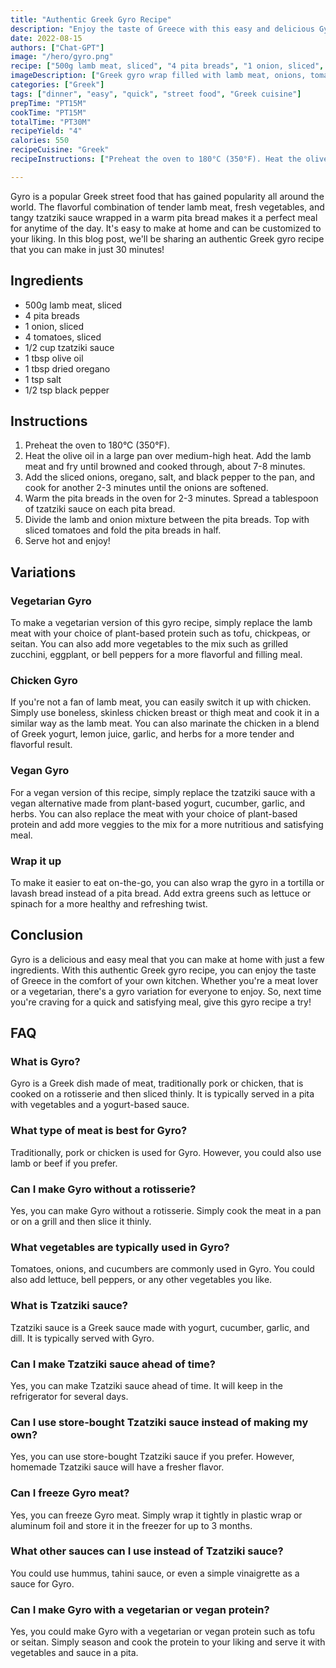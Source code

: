 ```yaml
---
title: "Authentic Greek Gyro Recipe"
description: "Enjoy the taste of Greece with this easy and delicious Gyro recipe. Perfect for a quick and satisfying meal, this recipe is sure to please everyone in the family."
date: 2022-08-15
authors: ["Chat-GPT"]
image: "/hero/gyro.png"
recipe: ["500g lamb meat, sliced", "4 pita breads", "1 onion, sliced", "4 tomatoes, sliced", "1/2 cup tzatziki sauce", "1 tbsp olive oil", "1 tbsp dried oregano", "1 tsp salt", "1/2 tsp black pepper"]
imageDescription: ["Greek gyro wrap filled with lamb meat, onions, tomatoes and tzatziki sauce."]
categories: ["Greek"]
tags: ["dinner", "easy", "quick", "street food", "Greek cuisine"]
prepTime: "PT15M"
cookTime: "PT15M"
totalTime: "PT30M"
recipeYield: "4"
calories: 550
recipeCuisine: "Greek"
recipeInstructions: ["Preheat the oven to 180°C (350°F). Heat the olive oil in a large pan over medium-high heat. Add the lamb meat and fry until browned and cooked through, about 7-8 minutes.", "Add the sliced onions, oregano, salt, and black pepper to the pan, and cook for another 2-3 minutes until the onions are softened.", "Warm the pita breads in the oven for 2-3 minutes. Spread a tablespoon of tzatziki sauce on each pita bread.", "Divide the lamb and onion mixture between the pita breads. Top with sliced tomatoes and fold the pita breads in half.", "Serve hot and enjoy!"]

---
```


Gyro is a popular Greek street food that has gained popularity all around the world. The flavorful combination of tender lamb meat, fresh vegetables, and tangy tzatziki sauce wrapped in a warm pita bread makes it a perfect meal for anytime of the day. It's easy to make at home and can be customized to your liking. In this blog post, we'll be sharing an authentic Greek gyro recipe that you can make in just 30 minutes!

## Ingredients

- 500g lamb meat, sliced
- 4 pita breads
- 1 onion, sliced
- 4 tomatoes, sliced
- 1/2 cup tzatziki sauce
- 1 tbsp olive oil
- 1 tbsp dried oregano
- 1 tsp salt
- 1/2 tsp black pepper

## Instructions

1. Preheat the oven to 180°C (350°F).
2. Heat the olive oil in a large pan over medium-high heat. Add the lamb meat and fry until browned and cooked through, about 7-8 minutes.
3. Add the sliced onions, oregano, salt, and black pepper to the pan, and cook for another 2-3 minutes until the onions are softened.
4. Warm the pita breads in the oven for 2-3 minutes. Spread a tablespoon of tzatziki sauce on each pita bread.
5. Divide the lamb and onion mixture between the pita breads. Top with sliced tomatoes and fold the pita breads in half.
6. Serve hot and enjoy!

## Variations

### Vegetarian Gyro

To make a vegetarian version of this gyro recipe, simply replace the lamb meat with your choice of plant-based protein such as tofu, chickpeas, or seitan. You can also add more vegetables to the mix such as grilled zucchini, eggplant, or bell peppers for a more flavorful and filling meal.

### Chicken Gyro

If you're not a fan of lamb meat, you can easily switch it up with chicken. Simply use boneless, skinless chicken breast or thigh meat and cook it in a similar way as the lamb meat. You can also marinate the chicken in a blend of Greek yogurt, lemon juice, garlic, and herbs for a more tender and flavorful result.

### Vegan Gyro

For a vegan version of this recipe, simply replace the tzatziki sauce with a vegan alternative made from plant-based yogurt, cucumber, garlic, and herbs. You can also replace the meat with your choice of plant-based protein and add more veggies to the mix for a more nutritious and satisfying meal.

### Wrap it up

To make it easier to eat on-the-go, you can also wrap the gyro in a tortilla or lavash bread instead of a pita bread. Add extra greens such as lettuce or spinach for a more healthy and refreshing twist.

## Conclusion

Gyro is a delicious and easy meal that you can make at home with just a few ingredients. With this authentic Greek gyro recipe, you can enjoy the taste of Greece in the comfort of your own kitchen. Whether you're a meat lover or a vegetarian, there's a gyro variation for everyone to enjoy. So, next time you're craving for a quick and satisfying meal, give this gyro recipe a try!

## FAQ

### What is Gyro?

Gyro is a Greek dish made of meat, traditionally pork or chicken, that is cooked on a rotisserie and then sliced thinly. It is typically served in a pita with vegetables and a yogurt-based sauce.

### What type of meat is best for Gyro?

Traditionally, pork or chicken is used for Gyro. However, you could also use lamb or beef if you prefer.

### Can I make Gyro without a rotisserie?

Yes, you can make Gyro without a rotisserie. Simply cook the meat in a pan or on a grill and then slice it thinly.

### What vegetables are typically used in Gyro?

Tomatoes, onions, and cucumbers are commonly used in Gyro. You could also add lettuce, bell peppers, or any other vegetables you like.

### What is Tzatziki sauce?

Tzatziki sauce is a Greek sauce made with yogurt, cucumber, garlic, and dill. It is typically served with Gyro.

### Can I make Tzatziki sauce ahead of time?

Yes, you can make Tzatziki sauce ahead of time. It will keep in the refrigerator for several days.

### Can I use store-bought Tzatziki sauce instead of making my own?

Yes, you can use store-bought Tzatziki sauce if you prefer. However, homemade Tzatziki sauce will have a fresher flavor.

### Can I freeze Gyro meat?

Yes, you can freeze Gyro meat. Simply wrap it tightly in plastic wrap or aluminum foil and store it in the freezer for up to 3 months.

### What other sauces can I use instead of Tzatziki sauce?

You could use hummus, tahini sauce, or even a simple vinaigrette as a sauce for Gyro.

### Can I make Gyro with a vegetarian or vegan protein?

Yes, you could make Gyro with a vegetarian or vegan protein such as tofu or seitan. Simply season and cook the protein to your liking and serve it with vegetables and sauce in a pita.